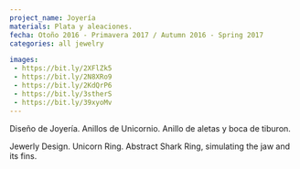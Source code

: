 ```yaml
---
project_name: Joyería
materials: Plata y aleaciones.
fecha: Otoño 2016 - Primavera 2017 / Autumn 2016 - Spring 2017
categories: all jewelry

images:
 - https://bit.ly/2XFlZk5
 - https://bit.ly/2N8XRo9
 - https://bit.ly/2KdQrP6
 - https://bit.ly/3stherS
 - https://bit.ly/39xyoMv
---
```


Diseño de Joyería. Anillos de Unicornio. Anillo de aletas y boca de tiburon.


Jewerly Design. Unicorn Ring. Abstract Shark Ring, simulating the jaw and its fins.
